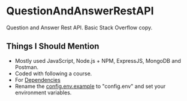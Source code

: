 # QuestionAndAnswerRestAPI
Question and Answer Rest API. Basic Stack Overflow copy.

## Things I Should Mention 
- Mostly used JavaScript, Node.js + NPM, ExpressJS, MongoDB and Postman.
- Coded with following a course.
- For [Dependencies](https://github.com/bariskiral/QuestionAndAnswerRestAPI/blob/master/package.json)
- Rename the [config.env.example](https://github.com/bariskiral/QuestionAndAnswerRestAPI/blob/master/config/env/config.env.example) to "config.env" and set your environment variables.
